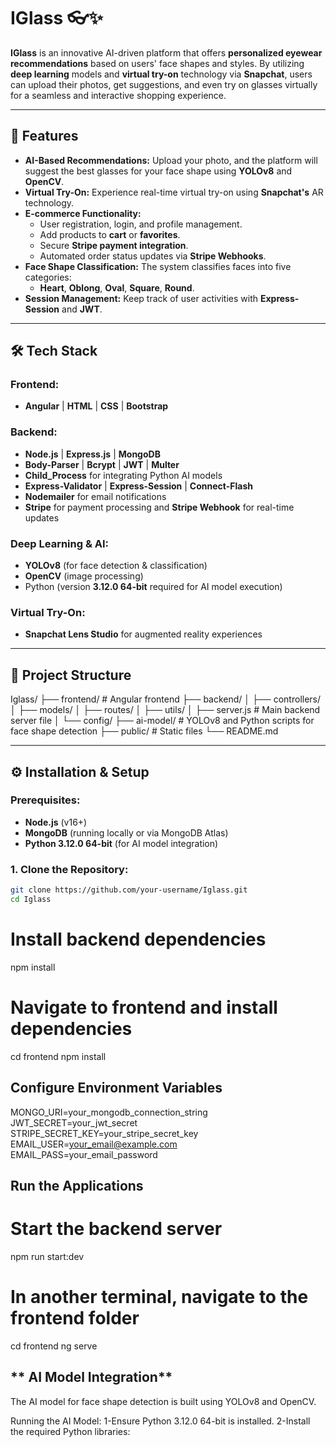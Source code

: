 # **IGlass** 👓✨

**IGlass** is an innovative AI-driven platform that offers **personalized eyewear recommendations** based on users' face shapes and styles. By utilizing **deep learning** models and **virtual try-on** technology via **Snapchat**, users can upload their photos, get suggestions, and even try on glasses virtually for a seamless and interactive shopping experience.

---

## **🚀 Features**

- **AI-Based Recommendations:** Upload your photo, and the platform will suggest the best glasses for your face shape using **YOLOv8** and **OpenCV**.
- **Virtual Try-On:** Experience real-time virtual try-on using **Snapchat's** AR technology.
- **E-commerce Functionality:** 
  - User registration, login, and profile management.
  - Add products to **cart** or **favorites**.
  - Secure **Stripe payment integration**.
  - Automated order status updates via **Stripe Webhooks**.
- **Face Shape Classification:** The system classifies faces into five categories:
  - **Heart**, **Oblong**, **Oval**, **Square**, **Round**.
- **Session Management:** Keep track of user activities with **Express-Session** and **JWT**.

---

## **🛠️ Tech Stack**

### **Frontend:**
- **Angular** | **HTML** | **CSS** | **Bootstrap**

### **Backend:**
- **Node.js** | **Express.js** | **MongoDB**
- **Body-Parser** | **Bcrypt** | **JWT** | **Multer**
- **Child_Process** for integrating Python AI models
- **Express-Validator** | **Express-Session** | **Connect-Flash**
- **Nodemailer** for email notifications
- **Stripe** for payment processing and **Stripe Webhook** for real-time updates

### **Deep Learning & AI:**
- **YOLOv8** (for face detection & classification)
- **OpenCV** (image processing)
- Python (version **3.12.0 64-bit** required for AI model execution)

### **Virtual Try-On:**
- **Snapchat Lens Studio** for augmented reality experiences

---

## **📂 Project Structure**
Iglass/ ├── frontend/ # Angular frontend ├── backend/ │ ├── controllers/ │ ├── models/ │ ├── routes/ │ ├── utils/ │ ├── server.js # Main backend server file │ └── config/ ├── ai-model/ # YOLOv8 and Python scripts for face shape detection ├── public/ # Static files └── README.md


---

## **⚙️ Installation & Setup**

### **Prerequisites:**
- **Node.js** (v16+)
- **MongoDB** (running locally or via MongoDB Atlas)
- **Python 3.12.0 64-bit** (for AI model integration)

### **1. Clone the Repository:**

```bash
git clone https://github.com/your-username/Iglass.git
cd Iglass
```

# Install backend dependencies
npm install

# Navigate to frontend and install dependencies
cd frontend
npm install


## **Configure Environment Variables**

MONGO_URI=your_mongodb_connection_string
JWT_SECRET=your_jwt_secret
STRIPE_SECRET_KEY=your_stripe_secret_key
EMAIL_USER=your_email@example.com
EMAIL_PASS=your_email_password

## **Run the Applications**

# Start the backend server
npm run start:dev

# In another terminal, navigate to the frontend folder
cd frontend
ng serve

## ** AI Model Integration**
The AI model for face shape detection is built using YOLOv8 and OpenCV.

Running the AI Model:
1-Ensure Python 3.12.0 64-bit is installed.
2-Install the required Python libraries:


